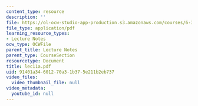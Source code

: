 ```yaml
---
content_type: resource
description: ''
file: https://ol-ocw-studio-app-production.s3.amazonaws.com/courses/6-336j-introduction-to-numerical-simulation-sma-5211-fall-2003/91401a34601270a31b375e211b2eb737_lec11a.pdf
file_type: application/pdf
learning_resource_types:
- Lecture Notes
ocw_type: OCWFile
parent_title: Lecture Notes
parent_type: CourseSection
resourcetype: Document
title: lec11a.pdf
uid: 91401a34-6012-70a3-1b37-5e211b2eb737
video_files:
  video_thumbnail_file: null
video_metadata:
  youtube_id: null
---
```

